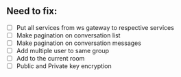 ## Need to fix:
- [ ] Put all services from ws gateway to respective services  
- [ ] Make pagination on conversation list  
- [ ] Make pagination on conversation messages  
- [ ] Add multiple user to same group  
- [ ] Add to the current room  
- [ ] Public and Private key encryption  